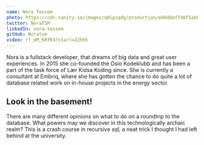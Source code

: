 ```yaml
---
name: Nora Tessem
photo: https://cdn.sanity.io/images/q0ipzqdg/production/e08ddeff40f1ab0a5918ea0702819f6fcbf4b749-798x789.jpg
twitter: NoraTSM
linkedIn: nora-tessem
gitHub: Noratsm
video: rt_eM_KRfK4?start=22565
---
```


Nora is a fullstack developer, that dreams of big data and great user experiences. In 2015 she co-founded the Oslo Kodeklubb and has been a part of the task force of Lær Kidsa Koding since. She is currently a consultant at Embriq, where she has gotten the chance to do quite a lot of database related work on in-house projects in the energy sector.

## Look in the basement!

There are many different opinions on what to do on a roundtrip to the database. What powers may we discover in this technologically archaic realm? This is a crash course in recursive sql, a neat trick I thought I had left behind at the university.
